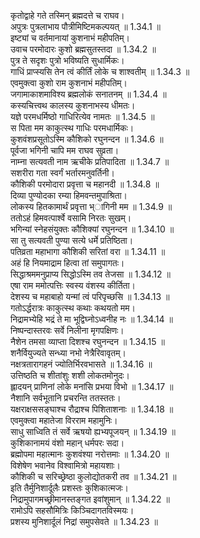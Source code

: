 

  
कृतोद्वाहे गते तस्मिन् ब्रह्मदत्ते च राघव।  
अपुत्रः पुत्रलाभाय पौत्रीमिष्टिमकल्पयत् ॥ 1.34.1 ॥   
इष्ट्यां च वर्तमानायां कुशनाभं महीपतिम्।  
उवाच परमोदारः कुशो ब्रह्मसुतस्तदा ॥ 1.34.2 ॥   
पुत्र ते सदृशः पुत्रो भविष्यति सुधार्मिकः।  
गाधिं प्राप्स्यसि तेन त्वं कीर्तिं लोके च शाश्वतीम् ॥ 1.34.3 ॥   
एवमुक्त्वा कुशो राम कुशनाभं महीपतिम्।  
जगामाकाशमाविश्य ब्रह्मलोकं सनातनम् ॥ 1.34.4 ॥   
कस्यचित्त्वथ कालस्य कुशनाभस्य धीमतः।  
यज्ञे परमधर्मिष्ठो गाधिरित्येव नामतः ॥ 1.34.5 ॥   
स पिता मम काकुत्स्थ गाधिः परमधार्मिकः।  
कुशवंशप्रसूतोऽस्मि कौशिको रघुनन्दन ॥ 1.34.6 ॥   
पूर्वजा भगिनी चापि मम राघव सुव्रता।  
नाम्ना सत्यवती नाम ऋचीके प्रतिपादिता ॥ 1.34.7 ॥   
सशरीरा गता स्वर्गं भर्तारमनुवर्तिनी।  
कौशिकी परमोदारा प्रवृत्ता च महानदी ॥ 1.34.8 ॥   
दिव्या पुण्योदका रम्या हिमवन्तमुपाश्रिता।  
लोकस्य हितकामार्थं प्रवृत्ता भ्ागिनी मम ॥ 1.34.9 ॥   
ततोऽहं हिमवत्पार्श्वे वसामि निरतः सुखम्।  
भगिन्यां स्नेहसंयुक्तः कौशिक्यां रघुनन्दन ॥ 1.34.10 ॥   
सा तु सत्यवती पुण्या सत्ये धर्मे प्रतिष्ठिता।  
पतिव्रता महाभागा कौशिकी सरितां वरा ॥ 1.34.11 ॥   
अहं हि नियमाद्राम हित्वा तां समुपागतः।  
सिद्धाश्रममनुप्राप्य सिद्धोऽस्मि तव तेजसा ॥ 1.34.12 ॥   
एषा राम ममोत्पत्तिः स्वस्य वंशस्य कीर्तिता।  
देशस्य च महाबाहो यन्मां त्वं परिपृच्छसि ॥ 1.34.13 ॥   
गतोऽर्द्धरात्रः काकुत्स्थ कथाः कथयतो मम।  
निद्रामभ्येहि भद्रं ते मा भूद्विघ्नोऽध्वनीह नः ॥ 1.34.14 ॥   
निष्पन्दास्तरवः सर्वे निलीना मृगपक्षिणः।  
नैशेन तमसा व्याप्ता दिशश्च रघुनन्दन ॥ 1.34.15 ॥   
शनैर्वियुज्यते सन्ध्या नभो नेत्रैरिवावृतम्।  
नक्षत्रतारागहनं ज्योतिर्भिरवभासते ॥ 1.34.16 ॥   
उत्तिष्ठति च शीतांशुः शशी लोकतमोनुदः।  
ह्लादयन् प्राणिनां लोके मनांसि प्रभया विभो ॥ 1.34.17 ॥   
नैशानि सर्वभूतानि प्रचरन्ति ततस्ततः।  
यक्षराक्षससङ्घाश्च रौद्राश्च पिशिताशनाः ॥ 1.34.18 ॥   
एवमुक्त्वा महातेजा विरराम महामुनिः।  
साधु साध्विति तं सर्वे ऋषयो ह्यभ्यपूजयन् ॥ 1.34.19 ॥   
कुशिकानामयं वंशो महान् धर्मपरः सदा।  
ब्रह्मोपमा महात्मानः कुशवंश्या नरोत्तमाः ॥ 1.34.20 ॥   
विशेषेण भवानेव विश्वामित्रो महायशाः।  
कौशिकी च सरिच्छ्रेष्ठा कुलोद्योतकरी तव ॥ 1.34.21 ॥   
इति तैर्मुनिशार्दूलैः प्रशस्तः कुशिकात्मजः।  
निद्रामुपागमच्छ्रीमानस्तङ्गत इवांशुमान् ॥ 1.34.22 ॥   
रामोऽपि सहसौमित्रिः किञ्चिदागतविस्मयः।  
प्रशस्य मुनिशार्दूलं निद्रां समुपसेवते ॥ 1.34.23 ॥   
